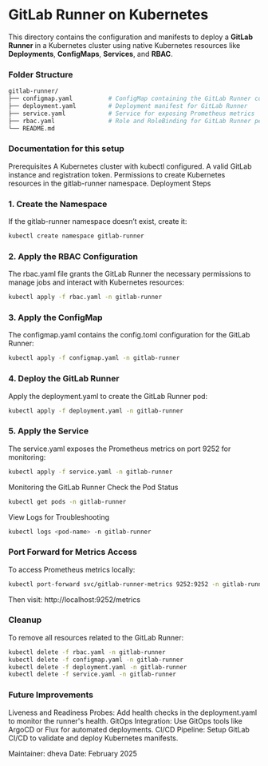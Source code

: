 
# GitLab Runner on Kubernetes

This directory contains the configuration and manifests to deploy a **GitLab Runner** in a Kubernetes cluster using native Kubernetes resources like **Deployments**, **ConfigMaps**, **Services**, and **RBAC**.

### Folder Structure

```bash
gitlab-runner/
├── configmap.yaml          # ConfigMap containing the GitLab Runner configuration (config.toml)
├── deployment.yaml         # Deployment manifest for GitLab Runner
├── service.yaml            # Service for exposing Prometheus metrics
├── rbac.yaml               # Role and RoleBinding for GitLab Runner permissions
└── README.md
```       

### Documentation for this setup
Prerequisites
A Kubernetes cluster with kubectl configured.
A valid GitLab instance and registration token.
Permissions to create Kubernetes resources in the gitlab-runner namespace.
Deployment Steps

### 1. Create the Namespace
If the gitlab-runner namespace doesn’t exist, create it:

```sh
kubectl create namespace gitlab-runner
```

### 2. Apply the RBAC Configuration

The rbac.yaml file grants the GitLab Runner the necessary permissions to manage jobs and interact with Kubernetes resources:
```sh
kubectl apply -f rbac.yaml -n gitlab-runner
```

### 3. Apply the ConfigMap
The configmap.yaml contains the config.toml configuration for the GitLab Runner:
```sh
kubectl apply -f configmap.yaml -n gitlab-runner
```
### 4. Deploy the GitLab Runner
Apply the deployment.yaml to create the GitLab Runner pod:
```sh
kubectl apply -f deployment.yaml -n gitlab-runner
```
### 5. Apply the Service
The service.yaml exposes the Prometheus metrics on port 9252 for monitoring:
```sh
kubectl apply -f service.yaml -n gitlab-runner
```
Monitoring the GitLab Runner
Check the Pod Status
```sh
kubectl get pods -n gitlab-runner
```

View Logs for Troubleshooting

```sh
kubectl logs <pod-name> -n gitlab-runner
```

### Port Forward for Metrics Access
To access Prometheus metrics locally:
```sh
kubectl port-forward svc/gitlab-runner-metrics 9252:9252 -n gitlab-runner
```

Then visit: http://localhost:9252/metrics

### Cleanup
To remove all resources related to the GitLab Runner:
```sh
kubectl delete -f rbac.yaml -n gitlab-runner
kubectl delete -f configmap.yaml -n gitlab-runner
kubectl delete -f deployment.yaml -n gitlab-runner
kubectl delete -f service.yaml -n gitlab-runner
```
### Future Improvements
Liveness and Readiness Probes: Add health checks in the deployment.yaml to monitor the runner's health.
GitOps Integration: Use GitOps tools like ArgoCD or Flux for automated deployments.
CI/CD Pipeline: Setup GitLab CI/CD to validate and deploy Kubernetes manifests.

Maintainer: dheva
Date: February 2025
